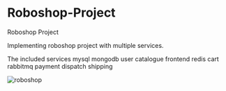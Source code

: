 # Roboshop-Project
Roboshop Project

Implementing roboshop project with multiple services.

The included services
mysql
mongodb
user
catalogue
frontend
redis
cart
rabbitmq
payment
dispatch
shipping

![roboshop](https://github.com/user-attachments/assets/5405eded-c017-43e6-84ac-b295054e8116)
